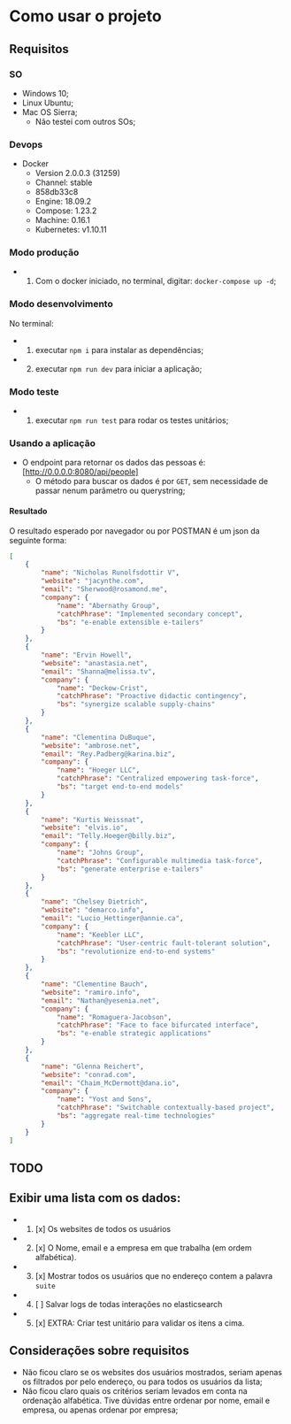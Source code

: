 # Como usar o projeto

## Requisitos

### SO
- Windows 10; 
- Linux Ubuntu; 
- Mac OS Sierra;
    - Não testei com outros SOs;

### Devops
- Docker
    - Version 2.0.0.3 (31259)
    - Channel: stable
    - 858db33c8
    - Engine: 18.09.2
    - Compose: 1.23.2
    - Machine: 0.16.1
    - Kubernetes: v1.10.11

### Modo produção

- 1. Com o docker iniciado, no terminal, digitar: ```docker-compose up -d```;

### Modo desenvolvimento

No terminal:
- 1. executar ```npm i``` para instalar as dependências;
- 2. executar ```npm run dev``` para iniciar a aplicação;

### Modo teste

- 1. executar ```npm run test``` para rodar os testes unitários;

### Usando a aplicação

- O endpoint para retornar os dados das pessoas é: [http://0.0.0.0:8080/api/people]
    - O método para buscar os dados é por ```GET```, sem necessidade de passar nenum parâmetro ou querystring;

#### Resultado
O resultado esperado por navegador ou por POSTMAN é um json da seguinte forma:
``` json
[
    {
        "name": "Nicholas Runolfsdottir V",
        "website": "jacynthe.com",
        "email": "Sherwood@rosamond.me",
        "company": {
            "name": "Abernathy Group",
            "catchPhrase": "Implemented secondary concept",
            "bs": "e-enable extensible e-tailers"
        }
    },
    {
        "name": "Ervin Howell",
        "website": "anastasia.net",
        "email": "Shanna@melissa.tv",
        "company": {
            "name": "Deckow-Crist",
            "catchPhrase": "Proactive didactic contingency",
            "bs": "synergize scalable supply-chains"
        }
    },
    {
        "name": "Clementina DuBuque",
        "website": "ambrose.net",
        "email": "Rey.Padberg@karina.biz",
        "company": {
            "name": "Hoeger LLC",
            "catchPhrase": "Centralized empowering task-force",
            "bs": "target end-to-end models"
        }
    },
    {
        "name": "Kurtis Weissnat",
        "website": "elvis.io",
        "email": "Telly.Hoeger@billy.biz",
        "company": {
            "name": "Johns Group",
            "catchPhrase": "Configurable multimedia task-force",
            "bs": "generate enterprise e-tailers"
        }
    },
    {
        "name": "Chelsey Dietrich",
        "website": "demarco.info",
        "email": "Lucio_Hettinger@annie.ca",
        "company": {
            "name": "Keebler LLC",
            "catchPhrase": "User-centric fault-tolerant solution",
            "bs": "revolutionize end-to-end systems"
        }
    },
    {
        "name": "Clementine Bauch",
        "website": "ramiro.info",
        "email": "Nathan@yesenia.net",
        "company": {
            "name": "Romaguera-Jacobson",
            "catchPhrase": "Face to face bifurcated interface",
            "bs": "e-enable strategic applications"
        }
    },
    {
        "name": "Glenna Reichert",
        "website": "conrad.com",
        "email": "Chaim_McDermott@dana.io",
        "company": {
            "name": "Yost and Sons",
            "catchPhrase": "Switchable contextually-based project",
            "bs": "aggregate real-time technologies"
        }
    }
]
```

## TODO

## Exibir uma lista com os dados:

- 1. [x] Os websites de todos os usuários
- 2. [x] O Nome, email e a empresa em que trabalha (em ordem alfabética).
- 3. [x] Mostrar todos os usuários que no endereço contem a palavra ```suite```
- 4. [ ] Salvar logs de todas interações no elasticsearch
- 5. [x] EXTRA: Criar test unitário para validar os itens a cima.

## Considerações sobre requisitos

- Não ficou claro se os websites dos usuários mostrados, seriam apenas os filtrados por pelo endereço, ou para todos os usuários da lista;
- Não ficou claro quais os critérios seriam levados em conta na ordenação alfabética. Tive dúvidas entre ordenar por nome, email e empresa, ou apenas ordenar por empresa;